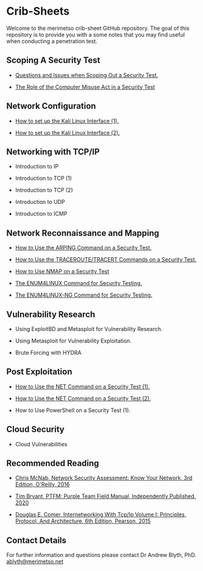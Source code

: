 # Crib-Sheets

Welcome to the merimetso crib-sheet GitHub repository. The goal of this repository is to provide you with a some notes that you may find useful when conducting a penetration test.

## Scoping A Security Test

* [Questions and Issues when Scoping Out a Security Test.](https://github.com/Merimetso-Code/Crib-Sheets/blob/main/Penitration%20Test%20Scoping%20Document%20Crib%20Sheet.pdf)

* [The Role of the Computer Misuse Act in a Security Test](https://github.com/Merimetso-Code/Crib-Sheets/blob/main/The%20CMA%20Crib%20Sheet.pdf)

## Network Configuration

* [How to set up the Kali Linux Interface (1).](https://github.com/Merimetso-Code/Crib-Sheets/blob/main/Kali%20Network%20Configuration%20Crib%20Sheet%201.pdf)

* [How to set up the Kali Linux Interface (2).](https://github.com/Merimetso-Code/Crib-Sheets/blob/main/Kali%20Network%20Configuration%20Crib%20Sheet%202.pdf)

## Networking with TCP/IP

* Introduction to IP

* Introduction to TCP (1)

* Introduction to TCP (2)

* Introduction to UDP

* Introduction to ICMP

## Network Reconnaissance and Mapping

* [How to Use the ARPING Command on a Security Test.](https://github.com/Merimetso-Code/Crib-Sheets/blob/main/The%20ARPing%20Command%20Crib%20Sheet.pdf)

* [How to Use the TRACEROUTE/TRACERT Commands on a Security Test.](https://github.com/Merimetso-Code/Crib-Sheets/blob/main/The%20Tracroute%20Crib%20Sheet.pdf)

* [How to Use NMAP on a Security Test](https://github.com/Merimetso-Code/Crib-Sheets/blob/main/NMAP%20Crib%20Sheet.pdf)

* [The ENUM4LINUX Command for Security Testing.](https://github.com/Merimetso-Code/Crib-Sheets/blob/main/The%20ENUM4LINUX%20Crib%20Sheet.pdf)

* [The ENUM4LINUX-NG Command for Security Testing.](https://github.com/Merimetso-Code/Crib-Sheets/blob/main/The%20ENUM4LINUX-NG%20Crib%20Sheet.pdf)

## Vulnerability Research

* Using ExploitBD and Metasploit for Vulnerability Research.

* Using Metasploit for Vulnerability Exploitation.

* Brute Forcing with HYDRA

## Post Exploitation

* [How to Use the NET Command on a Security Test (1).](https://github.com/Merimetso-Code/Crib-Sheets/blob/main/The%20NET%20Command%20Crib%20Sheet%201.pdf)

* [How to Use the NET Command on a Security Test (2).](https://github.com/Merimetso-Code/Crib-Sheets/blob/main/The%20NET%20Command%20Crib%20Sheet%202.pdf)

* How to Use PowerShell on a Security Test (1).

## Cloud Security

* Cloud Vulnerabilities

## Recommended Reading

* [Chris McNab, Network Security Assessment: Know Your Network, 3rd Edition, O'Reilly, 2016](https://www.amazon.co.uk/Network-Security-Assessment-Know-Your/dp/149191095X/ref=sr_1_1?crid=2RI4CBCKBC79C&keywords=network+security+assessment&qid=1657708066&sprefix=network+security+a%2Caps%2C63&sr=8-1)

* [Tim Bryant, PTFM: Purple Team Field Manual, Independently Published, 2020](https://www.amazon.co.uk/PTFM-Purple-Team-Field-Manual/dp/B08LJV1QCD/ref=sr_1_1?crid=BR8A8SAS3HCN&keywords=ptfm&qid=1657708194&sprefix=ptfm%2Caps%2C167&sr=8-1)

* [Douglas E. Comer, Internetworking With Tcp/Ip Volume I: Principles, Protocol, And Architecture, 6th Edition, Pearson, 2015](https://www.amazon.co.uk/Internetworking-Tcp-Ip-Principles-Architecture/dp/9332550107/ref=sr_1_2?qid=1657708327&refinements=p_27%3ADouglas+E.+Comer&s=books&sr=1-2&text=Douglas+E.+Comer)

## Contact Details

For further information and questions please contact Dr Andrew Blyth, PhD. <ablyth@merimetso.net>
